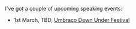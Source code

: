 I've got a couple of upcoming speaking events:

- 1st March, TBD, [Umbraco Down Under Festival](https://uduf.net/)
